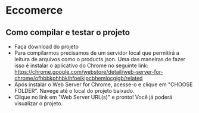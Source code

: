 # Eccomerce

## Como compilar e testar o projeto
- Faça download do projeto
- Para compilarmos precisamos de um servidor local que permitirá a leitura de arquivos como o products.json. Uma das maneiras de fazer isso é instalar o aplicativo do Chrome no seguinte link: https://chrome.google.com/webstore/detail/web-server-for-chrome/ofhbbkphhbklhfoeikjpcbhemlocgigb/related
- Após instalar o Web Server for Chrome, acesse-o e clique em "CHOOSE FOLDER". Navege até o local do projeto baixado.
- Clique no link em "Web Server URL(s)" e pronto! Você já poderá visualizar o projeto.
